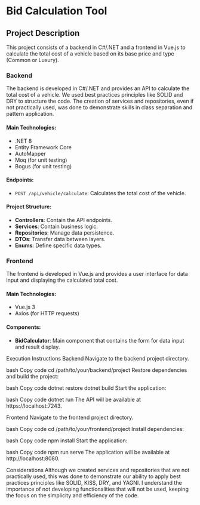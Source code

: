# Bid Calculation Tool

## Project Description

This project consists of a backend in C#/.NET and a frontend in Vue.js to calculate the total cost of a vehicle based on its base price and type (Common or Luxury).

### Backend

The backend is developed in C#/.NET and provides an API to calculate the total cost of a vehicle. We used best practices principles like SOLID and DRY to structure the code. The creation of services and repositories, even if not practically used, was done to demonstrate skills in class separation and pattern application.

#### Main Technologies:
- .NET 8
- Entity Framework Core
- AutoMapper
- Moq (for unit testing)
- Bogus (for unit testing)

#### Endpoints:
- `POST /api/vehicle/calculate`: Calculates the total cost of the vehicle.

#### Project Structure:
- **Controllers**: Contain the API endpoints.
- **Services**: Contain business logic.
- **Repositories**: Manage data persistence.
- **DTOs**: Transfer data between layers.
- **Enums**: Define specific data types.

### Frontend

The frontend is developed in Vue.js and provides a user interface for data input and displaying the calculated total cost.

#### Main Technologies:
- Vue.js 3
- Axios (for HTTP requests)

#### Components:
- **BidCalculator**: Main component that contains the form for data input and result display.

Execution Instructions
Backend
Navigate to the backend project directory.

bash
Copy code
cd /path/to/your/backend/project
Restore dependencies and build the project:

bash
Copy code
dotnet restore
dotnet build
Start the application:

bash
Copy code
dotnet run
The API will be available at https://localhost:7243.

Frontend
Navigate to the frontend project directory.

bash
Copy code
cd /path/to/your/frontend/project
Install dependencies:

bash
Copy code
npm install
Start the application:

bash
Copy code
npm run serve
The application will be available at http://localhost:8080.

Considerations
Although we created services and repositories that are not practically used, this was done to demonstrate our ability to apply best practices principles like SOLID, KISS, DRY, and YAGNI. I understand the importance of not developing functionalities that will not be used, keeping the focus on the simplicity and efficiency of the code.
